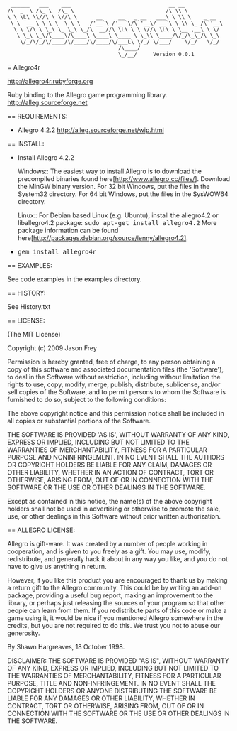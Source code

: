      ______   ___    ___                               __ __
    /\  _  \ /\_ \  /\_ \                             /\ \\ \
    \ \ \L\ \\//\ \ \//\ \      __     __   _ __   ___\ \ \\ \    _ __
     \ \  __ \ \ \ \  \ \ \   /'__`\ /'_ `\/\`'__\/ __`\ \ \\ \_ /\`'__\
      \ \ \/\ \ \_\ \_ \_\ \_/\  __//\ \L\ \ \ \//\ \L\ \ \__ ,__\ \ \/
       \ \_\ \_\/\____\/\____\ \____\ \____ \ \_\\ \____/\/_/\_\_/\ \_\
        \/_/\/_/\/____/\/____/\/____/\/___L\ \/_/ \/___/    \/_/   \/_/
                                       /\____/
                                       \_/__/     Version 0.0.1

= Allegro4r

http://allegro4r.rubyforge.org

Ruby binding to the Allegro game programming library. <http://alleg.sourceforge.net>

== REQUIREMENTS:

* Allegro 4.2.2 <http://alleg.sourceforge.net/wip.html>

== INSTALL:

* Install Allegro 4.2.2

  Windows:: The easiest way to install Allegro is to download the precompiled binaries found here[http://www.allegro.cc/files/].
            Download the MinGW binary version.  For 32 bit Windows, put the files in the System32 directory.  For 64 bit Windows, put the files in the SysWOW64 directory.

  Linux:: For Debian based Linux (e.g. Ubuntu), install the allegro4.2 or liballegro4.2 package: <tt>sudo apt-get install allegro4.2</tt>
          More package information can be found here[http://packages.debian.org/source/lenny/allegro4.2].

* <tt>gem install allegro4r</tt>

== EXAMPLES:

See code examples in the examples directory.

== HISTORY:

See History.txt

== LICENSE:

(The MIT License)

Copyright (c) 2009 Jason Frey

Permission is hereby granted, free of charge, to any person obtaining
a copy of this software and associated documentation files (the
'Software'), to deal in the Software without restriction, including
without limitation the rights to use, copy, modify, merge, publish,
distribute, sublicense, and/or sell copies of the Software, and to
permit persons to whom the Software is furnished to do so, subject to
the following conditions:

The above copyright notice and this permission notice shall be
included in all copies or substantial portions of the Software.

THE SOFTWARE IS PROVIDED 'AS IS', WITHOUT WARRANTY OF ANY KIND,
EXPRESS OR IMPLIED, INCLUDING BUT NOT LIMITED TO THE WARRANTIES OF
MERCHANTABILITY, FITNESS FOR A PARTICULAR PURPOSE AND NONINFRINGEMENT.
IN NO EVENT SHALL THE AUTHORS OR COPYRIGHT HOLDERS BE LIABLE FOR ANY
CLAIM, DAMAGES OR OTHER LIABILITY, WHETHER IN AN ACTION OF CONTRACT,
TORT OR OTHERWISE, ARISING FROM, OUT OF OR IN CONNECTION WITH THE
SOFTWARE OR THE USE OR OTHER DEALINGS IN THE SOFTWARE.

Except as contained in this notice, the name(s) of the above copyright
holders shall not be used in advertising or otherwise to promote the
sale, use, or other dealings in this Software without prior written
authorization.

== ALLEGRO LICENSE:

Allegro is gift-ware. It was created by a number of people working in
cooperation, and is given to you freely as a gift. You may use, modify,
redistribute, and generally hack it about in any way you like, and you do not
have to give us anything in return.

However, if you like this product you are encouraged to thank us by making a
return gift to the Allegro community. This could be by writing an add-on
package, providing a useful bug report, making an improvement to the library,
or perhaps just releasing the sources of your program so that other people can
learn from them. If you redistribute parts of this code or make a game using
it, it would be nice if you mentioned Allegro somewhere in the credits, but
you are not required to do this. We trust you not to abuse our generosity.

By Shawn Hargreaves, 18 October 1998.

DISCLAIMER: THE SOFTWARE IS PROVIDED "AS IS", WITHOUT WARRANTY OF ANY KIND,
EXPRESS OR IMPLIED, INCLUDING BUT NOT LIMITED TO THE WARRANTIES OF
MERCHANTABILITY, FITNESS FOR A PARTICULAR PURPOSE, TITLE AND NON-INFRINGEMENT.
IN NO EVENT SHALL THE COPYRIGHT HOLDERS OR ANYONE DISTRIBUTING THE SOFTWARE BE
LIABLE FOR ANY DAMAGES OR OTHER LIABILITY, WHETHER IN CONTRACT, TORT OR
OTHERWISE, ARISING FROM, OUT OF OR IN CONNECTION WITH THE SOFTWARE OR THE USE
OR OTHER DEALINGS IN THE SOFTWARE.